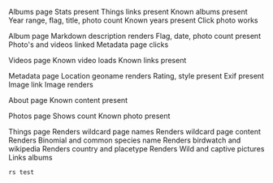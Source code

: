 Albums page Stats present Things links present Known albums present Year range,
flag, title, photo count Known years present Click photo works

Album page Markdown description renders Flag, date, photo count present Photo's
and videos linked Metadata page clicks

Videos page Known video loads Known links present

Metadata page Location geoname renders Rating, style present Exif present Image
link Image renders

About page Known content present

Photos page Shows count Known photo present

Things page Renders wildcard page names Renders wildcard page content Renders
Binomial and common species name Renders birdwatch and wikipedia Renders country
and placetype Renders Wild and captive pictures Links albums



```sh
rs test
```